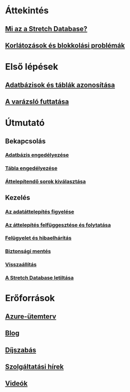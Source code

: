 # Áttekintés
## [Mi az a Stretch Database?](/sql/sql-server/stretch-database/stretch-database)
## [Korlátozások és blokkolási problémák](/sql/sql-server/stretch-database/limitations-for-stretch-database)

# Első lépések
## [Adatbázisok és táblák azonosítása](/sql/sql-server/stretch-database/stretch-database-databases-and-tables-stretch-database-advisor)
## [A varázsló futtatása](/sql/sql-server/stretch-database/get-started-by-running-the-enable-database-for-stretch-wizard)

# Útmutató
## Bekapcsolás
### [Adatbázis engedélyezése](/sql/sql-server/stretch-database/enable-stretch-database-for-a-database)
### [Tábla engedélyezése](/sql/sql-server/stretch-database/enable-stretch-database-for-a-table)
### [Áttelepítendő sorok kiválasztása](/sql/sql-server/stretch-database/select-rows-to-migrate-by-using-a-filter-function-stretch-database)
## Kezelés
### [Az adatáttelepítés figyelése](/sql/sql-server/stretch-database/monitor-and-troubleshoot-data-migration-stretch-database)
### [Az áttelepítés felfüggesztése és folytatása](/sql/sql-server/stretch-database/pause-and-resume-data-migration-stretch-database)
### [Felügyelet és hibaelhárítás](/sql/sql-server/stretch-database/manage-and-troubleshoot-stretch-database)
### [Biztonsági mentés](/sql/sql-server/stretch-database/backup-stretch-enabled-databases-stretch-database)
### [Visszaállítás](/sql/sql-server/stretch-database/restore-stretch-enabled-databases-stretch-database)
### [A Stretch Database letiltása](/sql/sql-server/stretch-database/disable-stretch-database-and-bring-back-remote-data)

# Erőforrások
## [Azure-ütemterv](https://azure.microsoft.com/roadmap/)
## [Blog](https://blogs.technet.microsoft.com/dataplatforminsider/tag/stretch-database/)
## [Díjszabás](https://azure.microsoft.com/pricing/details/sql-server-stretch-database/)
## [Szolgáltatási hírek](https://azure.microsoft.com/updates/?product=sql-server-stretch-database)
## [Videók](https://azure.microsoft.com/documentation/videos/index/?services=sql-server-stretch-database)
